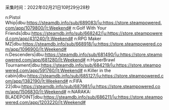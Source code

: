 采集时间：2022年02月21日10时29分28秒

n:Pistol Whip|dbu:https://steamdb.info/sub/689083/|u:https://store.steampowered.com/app/1079800/|t:Weekend#
n:Golf With Your Friends|dbu:https://steamdb.info/sub/668242/|u:https://store.steampowered.com/app/431240/|t:Weekend#
n:RPG Maker MZ|dbu:https://steamdb.info/sub/668918/|u:https://store.steampowered.com/app/1096900/|t:Weekend#
n:Descenders|dbu:https://steamdb.info/sub/681490/|u:https://store.steampowered.com/app/681280/|t:Weekend#
n:HyperBrawl Tournament|dbu:https://steamdb.info/sub/684219/|u:https://store.steampowered.com/app/591760/|t:Weekend#
n:Killer in the cabin|dbu:https://steamdb.info/sub/685127/|u:https://store.steampowered.com/app/1382190/|t:Weekend#
n:FIFA 22|dbu:https://steamdb.info/sub/687981/|u:https://store.steampowered.com/app/1506830/|t:Weekend#
n:NARAKA: BLADEPOINT|dbu:https://steamdb.info/sub/686211/|u:https://store.steampowered.com/app/1203220/|t:Weekend#
